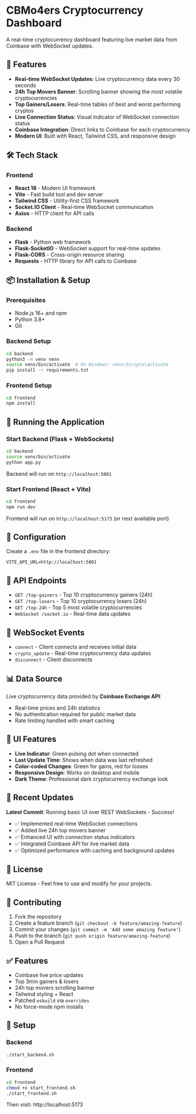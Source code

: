 # CBMo4ers Cryptocurrency Dashboard

A real-time cryptocurrency dashboard featuring live market data from Coinbase with WebSocket updates.

## 🚀 Features

- **Real-time WebSocket Updates**: Live cryptocurrency data every 30 seconds
- **24h Top Movers Banner**: Scrolling banner showing the most volatile cryptocurrencies
- **Top Gainers/Losers**: Real-time tables of best and worst performing cryptos
- **Live Connection Status**: Visual indicator of WebSocket connection status
- **Coinbase Integration**: Direct links to Coinbase for each cryptocurrency
- **Modern UI**: Built with React, Tailwind CSS, and responsive design

## 🛠 Tech Stack

### Frontend
- **React 18** - Modern UI framework
- **Vite** - Fast build tool and dev server
- **Tailwind CSS** - Utility-first CSS framework
- **Socket.IO Client** - Real-time WebSocket communication
- **Axios** - HTTP client for API calls

### Backend
- **Flask** - Python web framework
- **Flask-SocketIO** - WebSocket support for real-time updates
- **Flask-CORS** - Cross-origin resource sharing
- **Requests** - HTTP library for API calls to Coinbase

## 📦 Installation & Setup

### Prerequisites
- Node.js 16+ and npm
- Python 3.8+
- Git

### Backend Setup
```bash
cd backend
python3 -m venv venv
source venv/bin/activate  # On Windows: venv\Scripts\activate
pip install -r requirements.txt
```

### Frontend Setup
```bash
cd frontend
npm install
```

## 🚀 Running the Application

### Start Backend (Flask + WebSockets)
```bash
cd backend
source venv/bin/activate
python app.py
```
Backend will run on `http://localhost:5001`

### Start Frontend (React + Vite)
```bash
cd frontend
npm run dev
```
Frontend will run on `http://localhost:5173` (or next available port)

## 🔧 Configuration

Create a `.env` file in the frontend directory:
```env
VITE_API_URL=http://localhost:5001
```

## 📡 API Endpoints

- `GET /top-gainers` - Top 10 cryptocurrency gainers (24h)
- `GET /top-losers` - Top 10 cryptocurrency losers (24h)  
- `GET /top-24h` - Top 5 most volatile cryptocurrencies
- `WebSocket /socket.io` - Real-time data updates

## 🌟 WebSocket Events

- `connect` - Client connects and receives initial data
- `crypto_update` - Real-time cryptocurrency data updates
- `disconnect` - Client disconnects

## 📊 Data Source

Live cryptocurrency data provided by **Coinbase Exchange API**:
- Real-time prices and 24h statistics
- No authentication required for public market data
- Rate limiting handled with smart caching

## 🎨 UI Features

- **Live Indicator**: Green pulsing dot when connected
- **Last Update Time**: Shows when data was last refreshed
- **Color-coded Changes**: Green for gains, red for losses
- **Responsive Design**: Works on desktop and mobile
- **Dark Theme**: Professional dark cryptocurrency exchange look

## 🚀 Recent Updates

**Latest Commit**: Running basic UI over REST WebSockets - Success!
- ✅ Implemented real-time WebSocket connections
- ✅ Added live 24h top movers banner
- ✅ Enhanced UI with connection status indicators
- ✅ Integrated Coinbase API for live market data
- ✅ Optimized performance with caching and background updates

## 📝 License

MIT License - Feel free to use and modify for your projects.

## 🤝 Contributing

1. Fork the repository
2. Create a feature branch (`git checkout -b feature/amazing-feature`)
3. Commit your changes (`git commit -m 'Add some amazing feature'`)
4. Push to the branch (`git push origin feature/amazing-feature`)
5. Open a Pull Request

## ✅ Features
- Coinbase live price updates
- Top 3min gainers & losers
- 24h top movers scrolling banner
- Tailwind styling + React
- Patched `esbuild` via `overrides`
- No force-mode npm installs

## 🔧 Setup

### Backend
```bash
./start_backend.sh
```

### Frontend
```bash
cd frontend
chmod +x start_frontend.sh
./start_frontend.sh
```

Then visit: http://localhost:5173
